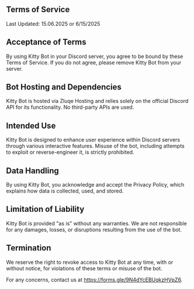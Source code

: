 ## Terms of Service

Last Updated: 15.06.2025 or 6/15/2025

## Acceptance of Terms
By using Kitty Bot in your Discord server, you agree to be bound by these Terms of Service. If you do not agree, please remove Kitty Bot from your server.
## Bot Hosting and Dependencies
Kitty Bot is hosted via Zluqe Hosting and relies solely on the official Discord API for its functionality. No third-party APIs are used.
## Intended Use
Kitty Bot is designed to enhance user experience within Discord servers through various interactive features. Misuse of the bot, including attempts to exploit or reverse-engineer it, is strictly prohibited.
## Data Handling
By using Kitty Bot, you acknowledge and accept the Privacy Policy, which explains how data is collected, used, and stored.
## Limitation of Liability
Kitty Bot is provided "as is" without any warranties. We are not responsible for any damages, losses, or disruptions resulting from the use of the bot.
## Termination
We reserve the right to revoke access to Kitty Bot at any time, with or without notice, for violations of these terms or misuse of the bot.

For any concerns, contact us at https://forms.gle/9N4dYcEBUqkzHVpZ6.
